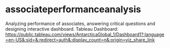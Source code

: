 # associateperformanceanalysis
Analyzing performance of associates, answering critical questions and designing interactive dashboard.
Tableau Dashboard: https://public.tableau.com/views/AntarcticaGlobal_1/Dashboard1?:language=en-US&:sid=&:redirect=auth&:display_count=n&:origin=viz_share_link
